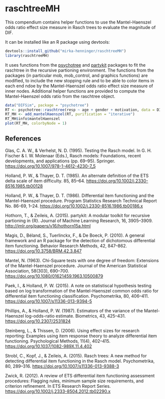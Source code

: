 # raschtreeMH

This compendium contains helper functions to use the Mantel-Haenszel odds ratio effect size measure in Rasch trees to evaluate the magnitude of DIF.

It can be installed like an R package using devtools: 
``` r
devtools::install_github("mirka-henninger/raschtreeMH")
library(raschtreeMH)
```

It uses functions from the [psychotree](https://github.com/cran/psychotree/) and [partykit](https://github.com/cran/partykit) packages to fit the raschtree in the recursive partioning environment. The functions from the packages (in particular mob, mob_control, and graphics functions) are modified, to include the new stopping rule and to be able to color items in each end ndoe by the Mantel-Haenszel odds ratio effect size measure of inner nodes. Additional helper functions are provided to compute the Mantel-Haenszel odds ratio from the raschtree object. 

``` r
data("DIFSim", package = "psychotree")
RT <- psychotree::raschtree(resp ~ age + gender + motivation, data = DIFSim, stopfun = stopFun_mantelHaenszel(purification = "iterative"))
RT_MH <- add_mantelHaenszel(RT, purification = "iterative")
RT_MH$info$mantelHaenszel
plot(RT_MH, colorbyNode = 1)
```

## References
Glas, C. A. W., & Verhelst, N. D. (1995). Testing the Rasch model. In G. H. Fischer & I. W. Molenaar (Eds.), Rasch models: Foundations, recent developments, and applications (pp. 69–95). Springer. https://doi.org/10.1007/978-1-4612-4230-7_5

Holland, P. W., & Thayer, D. T. (1985). An alternate definition of the ETS delta scale of item difficulty. 85, 85–64. https://doi.org/10.1002/j.2330-8516.1985.tb00128

Holland, P. W., & Thayer, D. T. (1986). Differential item functioning and the Mantel-Haenszel procedure. Program Statistics Research Technical Report No. 86-69, 1–24. https://doi.org/10.1002/j.2330-8516.1986.tb00186.x

Hothorn, T., & Zeileis, A. (2015). partykit: A modular toolkit for recursive partioning in {R}. Journal of Machine Learning Research, 16, 3905–3909. http://jmlr.org/papers/v16/hothorn15a.html

Magis, D., Béland, S., Tuerlinckx, F., & De Boeck, P. (2010). A general framework and an R package for the detection of dichotomous differential item functioning. Behavior Research Methods, 42, 847–862. https://doi.org/10.3758/BRM.42.3.847

Mantel, N. (1963). Chi-Square tests with one degree of freedom: Extensions of the Mantel-Haenszel procedure. Journal of the American Statistical Association, 58(303), 690–700. https://doi.org/10.1080/01621459.1963.10500879

Paek, I., & Holland, P. W. (2015). A note on statistiscal hypothesis testing based on log transformation of the Mantel-Haenszel common odds ratio for differential item functioning classification. Psychometrika, 80, 406–411. https://doi.org/10.1007/s11336-013-9394-5

Phillips, A., & Holland, P. W. (1987). Estimators of the variance of the Mantel-Haenszel log-odds-ratio estimate. Biometrics, 43, 425–431. https://doi.org/10.2307/2531824

Steinberg, L., & Thissen, D. (2006). Using effect sizes for research reporting: Examples using item response theory to analyze differential item functioning. Psychological Methods, 11(4), 402–415. https://doi.org/10.1037/1082-989X.11.4.402

Strobl, C., Kopf, J., & Zeileis, A. (2015). Rasch trees: A new method for detecting differential item functioning in the Rasch model. Psychometrika, 80, 289–316. https://doi.org/10.1007/s11336-013-9388-3

Zwick, R. (2012). A review of ETS differential item functioning assessment procedures: Flagging rules, minimum sample size requirements, and criterion refinement. In ETS Research Report Series. https://doi.org/10.1002/j.2333-8504.2012.tb02290.x
